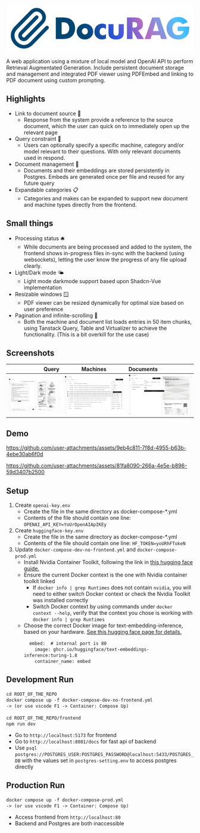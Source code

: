 ![Logo](/readme/logo.svg)

A web application using a mixture of local model and OpenAI API to perform Retrieval Augmentated Generation. Include persistent document storage and management and integrated PDF viewer using PDFEmbed and linking to PDF document using custom prompting.

## Highlights
- Link to document source 🔗
    - Response from the system provide a reference to the source document, which the user can quick on to immediately open up the relevant page
- Query constraint 🔎
    - Users can optionally specify a specific machine, category and/or model relevant to their questions. With only relevant documents used in respond.
- Document management 📂
    - Documents and their embeddings are stored persistently in Postgres. Embeds are generated once per file and reused for any future query
- Expandable categories 📋
    - Categories and makes can be expanded to support new document and machine types directly from the frontend.

## Small things
- Processing status 🛎
    - While documents are being processed and added to the system, the frontend shows in-progress files in-sync with the backend (using websockets), letting the user know the progress of any file upload clearly.
- Light/Dark mode 🌤
    - Light mode darkmode support based upon Shadcn-Vue implementation
- Resizable windows 🪟
    - PDF viewer can be resized dynamically for optimal size based on user preference
- Pagination and infinite-scrolling 📜
    - Both the machine and document list loads entries in 50 item chunks, using Tanstack Query, Table and Virtualizer to achieve the functionality. (This is a bit overkill for the use case)

## Screenshots
Query | Machines | Documents
-----:|:-----:|:-----
![Query Page](/readme/QueryPage.png) | ![Machine Page](/readme/MachinePage.png) | ![Document Page](/readme/DocumentPage.png)


## Demo

https://github.com/user-attachments/assets/9eb4c811-7f8d-4955-b63b-4ebe30ab6f0d

https://github.com/user-attachments/assets/81fa8090-266a-4e5e-b896-59d3407b2500


## Setup
1. Create ```openai-key.env```
    - Create the file in the same directory as docker-compose-*.yml
    - Contents of the file should contain one line:  ```OPENAI_API_KEY=YoUrOpenAIApIKEy```
2. Create ```huggingface-key.env```
    - Create the file in the same directory as docker-compose-*.yml
    - Contents of the file should contain one line: ```HF_TOKEN=yoURhFTokeN```
3. Update ```docker-compose-dev-no-frontend.yml``` and ```docker-compose-prod.yml```
    - Install Nvidia Container Toolkit, following the link in [this hugging face guide.](https://huggingface.co/docs/text-embeddings-inference/en/supported_models#supported-hardware)
    - Ensure the current Docker context is the one with Nvidia container toolkit linked
      - If ```docker info | grep Runtimes``` does not contain ```nvidia```, you will need to either switch Docker context or check the Nvidia Toolkit was installed correctly
      - Switch Docker context by using commands under ```docker context --help```, verify that the context you chose is working with ```docker info | grep Runtimes```
    - Choose the correct Docker image for text-embedding-inference, based on your hardware. [See this hugging face page for details.](https://huggingface.co/docs/text-embeddings-inference/en/supported_models#supported-hardware)
      ```
        embed:  # internal port is 80
          image: ghcr.io/huggingface/text-embeddings-inference:turing-1.8
          container_name: embed
      ```

## Development Run
```
cd ROOT_OF_THE_REPO
docker compose up -f docker-compose-dev-no-frontend.yml
-> (or use vscode F1 -> Container: Compose Up)

cd ROOT_OF_THE_REPO/frontend
npm run dev
```
- Go to ```http://localhost:5173``` for frontend
- Go to ```http://localhost:8081/docs``` for fast api of backend
- Use ```psql postgres://POSTGRES_USER:POSTGRES_PASSWORD@localhost:5433/POSTGRES_DB``` with the values set in ```postgres-setting.env``` to access postgres directly

## Production Run
```
docker compose up -f docker-compose-prod.yml
-> (or use vscode F1 -> Container: Compose Up)
```
- Access frontend from ```http://localhost:80```
- Backend and Postgres are both inaccessible
